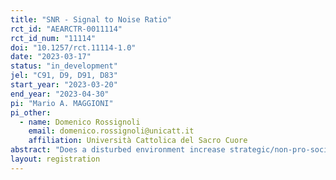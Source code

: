 ```yaml
---
title: "SNR - Signal to Noise Ratio"
rct_id: "AEARCTR-0011114"
rct_id_num: "11114"
doi: "10.1257/rct.11114-1.0"
date: "2023-03-17"
status: "in_development"
jel: "C91, D9, D91, D83"
start_year: "2023-03-20"
end_year: "2023-04-30"
pi: "Mario A. MAGGIONI"
pi_other:
  - name: Domenico Rossignoli
    email: domenico.rossignoli@unicatt.it
    affiliation: Università Cattolica del Sacro Cuore
abstract: "Does a disturbed environment increase strategic/non-pro-social behaviours in subject choices? Does it increase strategic/non-pro-social behaviours in communication? In this experiment subjects are paired with a partner in a Repeated Prisoner’s Dilemma. They are randomly assigned (with a probability of 1/3) to treatment which consists of a random probability of their choices being reversed by the system (so to simulate the noise/disturbance). Assignment to Control, Treatment 1 (20% noise) and T2 (noise 40%) is done by the experimenters through the distribution of different codes. Within each treatment arm, after each round is played and results are revealed, subjects can send a message (choosing from a menu list) to each other before being proposed a further round of the game (with a probability of 75%)"
layout: registration
---
```



